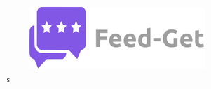 <p align="center">
  <img src="https://github.com/IgorSAssis/Feed-Get/blob/main/.github/logo.svg" width="400" />
</p>s
